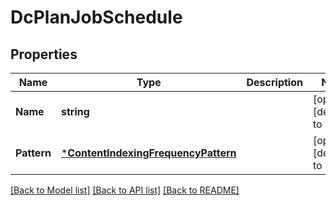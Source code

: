 # DcPlanJobSchedule

## Properties
Name | Type | Description | Notes
------------ | ------------- | ------------- | -------------
**Name** | **string** |  | [optional] [default to null]
**Pattern** | [***ContentIndexingFrequencyPattern**](ContentIndexingFrequencyPattern.md) |  | [optional] [default to null]

[[Back to Model list]](../README.md#documentation-for-models) [[Back to API list]](../README.md#documentation-for-api-endpoints) [[Back to README]](../README.md)

